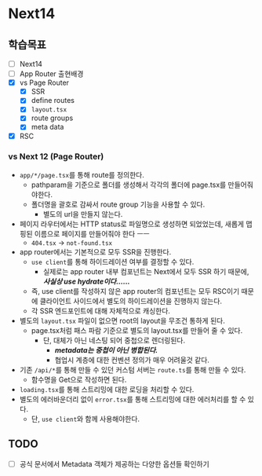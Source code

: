 # Next14

## 학습목표

- [ ] Next14
- [ ] App Router 출현배경
- [x] vs Page Router
  - [x] SSR
  - [x] define routes
  - [x] `layout.tsx`
  - [x] route groups
  - [x] meta data
- [x] RSC

### vs Next 12 (Page Router)

- `app/*/page.tsx`를 통해 route를 정의한다.
  - pathparam을 기준으로 폴더를 생성해서 각각의 폴더에 page.tsx를 만들어줘야한다.
  - 폴더명을 괄호로 감싸서 route group 기능을 사용할 수 있다.
    - 별도의 url을 만들지 않는다.
- 페이지 라우터에서는 HTTP status로 파일명으로 생성하면 되었었는데, 새롭게 맵핑된 이름으로 페이지를 만들어줘야 한다 ㅡㅡ
  - `404.tsx` &rarr; `not-found.tsx`
- app router에서는 기본적으로 모두 SSR을 진행한다.
  - `use client`를 통해 하이드레이션 여부를 결정할 수 있다.
    - 실제로는 app router 내부 컴포넌트는 Next에서 모두 SSR 하기 때문에, **_사실상 use hydrate이다......_**
  - 즉, use client를 작성하지 않은 app router의 컴포넌트는 모두 RSC이기 때문에 클라이언트 사이드에서 별도의 하이드레이션을 진행하지 않는다.
  - 각 SSR 엔드포인트에 대해 자체적으로 캐싱한다.
- 별도의 `layout.tsx` 파일이 없으면 root의 layout을 무조건 통하게 된다.
  - page.tsx처럼 패스 파람 기준으로 별도의 layout.tsx를 만들어 줄 수 있다.
    - 단, 대체가 아닌 네스팅 되어 중첩으로 렌더링된다.
      - **_metadata는 중첩이 아닌 병합된다._**
      - 협업시 계층에 대한 컨벤션 정의가 매우 어려울것 같다.
- 기존 `/api/*`를 통해 만들 수 있던 커스텀 서버는 `route.ts`를 통해 만들 수 있다.
  - 함수명을 Get으로 작성하면 된다.
- `loading.tsx`를 통해 스트리밍에 대한 로딩을 처리할 수 있다.
- 별도의 에러바운더리 없이 `error.tsx`를 통해 스트리밍에 대한 에러처리를 할 수 있다.
  - 단, `use client`와 함께 사용해야한다.

## TODO

- [ ] 공식 문서에서 Metadata 객체가 제공하는 다양한 옵션들 확인하기
